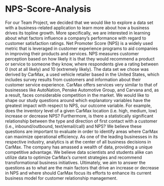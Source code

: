 # NPS-Score-Analysis
For our Team Project, we decided that we would like to explore a data set with a business-related application to learn more about how a business drives its topline growth. More specifically, we are interested in learning about what factors influence a company’s performance with regard to customer satisfaction ratings.  Net Promoter Score (NPS) is a widely used metric that is leveraged in customer experience programs to aid companies in improving their products and services. NPS measures customer perception based on how likely it is that they would recommend a product or service to someone they know, where respondents give a rating between 0 (not at all likely) and 10 (extremely likely). 
The data set we chose was derived by CarMax, a used vehicle retailer based in the United States, which includes survey results from customers and information about their customer service experience. CarMax offers services very similar to that of businesses like AutoNation, Penske Automotive Group, and Carvana and, as a result, faces considerable competition in the market. We would like to shape our study questions around which explanatory variables have the greatest impact with respect to NPS, our outcome variable. For example, does the inventory level of a given CarMax location (i.e. high, medium, low) increase or decrease NPS? Furthermore, is there a statistically significant relationship between the type and direction of first contact with a customer (i.e., inbound/outbound, text/email/call) and NPS?  We believe these questions are important to evaluate in order to identify areas where CarMax can maximize operational efficiency.
As one of the leading businesses in its respective industry, analytics is at the center of all business decisions in CarMax. The company has amassed a wealth of data, providing a unique competitive advantage.  We believe data scientists and students alike can utilize data to optimize CarMax’s current strategies and recommend transformational business initiatives. Ultimately, we aim to answer the questions as to what are the main factors that drive an increase or decrease in NPS and where should CarMax focus its efforts to enhance its current business model for customer relationship management. 

